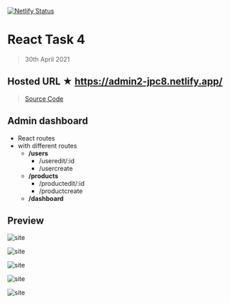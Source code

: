 [![Netlify Status](https://api.netlify.com/api/v1/badges/14ea74c2-68e6-4234-b997-3e7da957d40d/deploy-status)](https://app.netlify.com/sites/admin-db-jpc8/deploys)

# React Task 4

> 30th April 2021

## Hosted URL ★ https://admin2-jpc8.netlify.app/

> [Source Code](Admin-Dashboard-Routes)

## Admin dashboard

- React routes
- with different routes
    - **/users**
        - /useredit/:id
        - /usercreate
    - **/products**
        - /productedit/:id
        - /productcreate
    - **/dashboard**

## Preview

![site](https://github.com/JPC8/guvi_BootCamp/blob/main/Tasks/Week6/React-task-4/Preview1.png)

![site](https://github.com/JPC8/guvi_BootCamp/blob/main/Tasks/Week6/React-task-4/Preview2.png)

![site](https://github.com/JPC8/guvi_BootCamp/blob/main/Tasks/Week6/React-task-4/Preview3.png)

![site](https://github.com/JPC8/guvi_BootCamp/blob/main/Tasks/Week6/React-task-4/Preview4.png)

![site](https://github.com/JPC8/guvi_BootCamp/blob/main/Tasks/Week6/React-task-4/Preview5.png)
